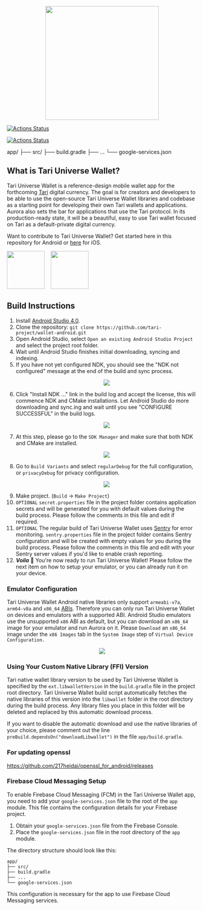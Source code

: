 <p align="center">
	<img width="300" src="https://raw.githubusercontent.com/tari-project/wallet-android/development/readme-files/tari-logo.svg">
</p>


[![Actions Status](https://github.com/tari-project/wallet-android/workflows/Aurora%20Android%20Release%20Workflow/badge.svg)](https://github.com/tari-project/wallet-android/actions)

[![Actions Status](https://github.com/tari-project/wallet-android/workflows/PR%20Test%20Workflow/badge.svg)](https://github.com/tari-project/wallet-android/actions)

[//]: # ( TODO Include Google Services)
app/
├── src/
├── build.gradle
├── ...
└── google-services.json

## What is Tari Universe Wallet?

Tari Universe Wallet is a reference-design mobile wallet app for the forthcoming [Tari](https://www.tari.com/) digital currency. The goal is for
creators and developers to be able to use the open-source Tari Universe Wallet libraries and codebase as a starting point for developing their own
Tari wallets and applications. Aurora also sets the bar for applications that use the Tari protocol. In its production-ready state, it will be a
beautiful, easy to use Tari wallet focused on Tari as a default-private digital currency.

Want to contribute to Tari Universe Wallet? Get started here in this repository for Android or [here](https://github.com/tari-project/wallet-ios) for
iOS.

<a href="https://play.google.com/store/apps/details?id=com.tari.android.wallet" target="_blank"><img width="100" src="https://raw.githubusercontent.com/tari-project/wallet-android/development/readme-files/PlayStoreButton_large.svg"></a>
&nbsp;&nbsp;&nbsp;<a href="https://apps.apple.com/us/app/tari-aurora/id1503654828" target="_blank"><img width="100" src="https://raw.githubusercontent.com/tari-project/wallet-android/development/readme-files/AppStoreButton_large.svg"></a>

## Build Instructions

1. Install [Android Studio 4.0](https://developer.android.com/studio).
2. Clone the repository: `git clone https://github.com/tari-project/wallet-android.git`
3. Open Android Studio, select `Open an existing Android Studio Project` and select the project root folder.
4. Wait until Android Studio finishes initial downloading, syncing and indexing.
5. If you have not yet configured NDK, you should see the "NDK not configured" message at the end of the build and sync
   process. <p align="center"><img src="https://raw.githubusercontent.com/tari-project/wallet-android/development/readme-files/01_NDK_Config.png"></p>
6. Click "Install NDK ..." link in the build log and accept the license, this will commence NDK and CMake installations. Let Android Studio do more
   downloading and sync.ing and wait until you see "CONFIGURE SUCCESSFUL" in the build
   logs. <p align="center"><img src="https://raw.githubusercontent.com/tari-project/wallet-android/development/readme-files/02_Config_Successful.png"></p>
7. At this step, please go to the `SDK Manager` and make sure that both NDK and CMake are
   installed. <p align="center"><img src="https://raw.githubusercontent.com/tari-project/wallet-android/development/readme-files/03_NDK_and_CMake_Installed.png"></p>
8. Go to `Build Variants` and select `regularDebug` for the full configuration, or `privacyDebug` for privacy
   configuration. <p align="center"><img src="https://raw.githubusercontent.com/tari-project/wallet-android/development/readme-files/04_Build_Config.png"></p>
9. Make project. (`Build` → `Make Project`)
10. `OPTIONAL` `secret.properties` file in the project folder contains application secrets and will be generated for you with default values during
    the build process. Please follow the comments in this file and edit if required.
11. `OPTIONAL` The regular build of Tari Universe Wallet uses [Sentry](https://sentry.io/) for error monitoring. `sentry.properties` file in the
    project folder contains Sentry configuration and will be created with empty values for you during the build process. Please follow the comments in
    this file and edit with your Sentry server values if you'd like to enable crash reporting.
12. **_Voila_** 🎉 You're now ready to run Tari Universe Wallet! Please follow the next item on how to setup your emulator, or you can already run it
    on your device.

### Emulator Configuration

Tari Universe Wallet Android native libraries only support `armeabi-v7a`, `arm64-v8a` and
`x86_64` [ABIs](https://developer.android.com/ndk/guides/abis). Therefore you can only run Tari Universe Wallet on devices and emulators with a
supported ABI. Android Studio emulators use the unsupported `x86` ABI as default, but you can download an `x86_64` image for your emulator and run
Aurora on it. Please `Download` an `x86_64` image under the `x86 Images` tab in the `System Image` step of
`Virtual Device Configuration.` <p align="center"><img src="https://raw.githubusercontent.com/tari-project/wallet-android/development/readme-files/05_x86_64.png"></p>

### Using Your Custom Native Library (FFI) Version

Tari native wallet library version to be used by Tari Universe Wallet is specified by the `ext.libwalletVersion` in the `build.gradle` file in the
project root directory. Tari Universe Wallet build script automatically fetches the native libraries of this version into the `libwallet` folder in
the root directory during the build process. Any library files you place in this folder will be deleted and replaced by this automatic download
process.

If you want to disable the automatic download and use the native libraries of your choice, please comment out the line
`preBuild.dependsOn("downloadLibwallet")` in the file `app/build.gradle`.

### For updating openssl

https://github.com/217heidai/openssl_for_android/releases

### Firebase Cloud Messaging Setup

To enable Firebase Cloud Messaging (FCM) in the Tari Universe Wallet app, you need to add your `google-services.json` file to the root of the `app`
module. This file contains the configuration details for your Firebase project.

1. Obtain your `google-services.json` file from the Firebase Console.
2. Place the `google-services.json` file in the root directory of the `app` module.

The directory structure should look like this:

```
app/
├── src/
├── build.gradle
├── ...
└── google-services.json
```

This configuration is necessary for the app to use Firebase Cloud Messaging services.